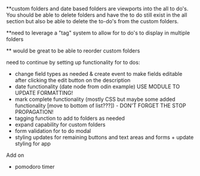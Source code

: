 \*\*custom folders and date based folders are viewports into the all to do's. You should be able to delete folders and have the to do still exist in the all section but also be able to delete the to-do's from the custom folders.

\*\*need to leverage a "tag" system to allow for to do's to display in multiple folders

\*\* would be great to be able to reorder custom folders

need to continue by setting up functionality for to dos:

- change field types as needed & create event to make fields editable after clicking the edit button on the description
- date functionality (date node from odin example) USE MODULE TO UPDATE FORMATTING!
- mark complete functionality (mostly CSS but maybe some added functionality [move to bottom of list???]) - DON'T FORGET THE STOP PROPAGATION!
- tagging function to add to folders as needed
- expand capability for custom folders
- form validation for to do modal
- styling updates for remaining buttons and text areas and forms + update styling for app

Add on

- pomodoro timer
